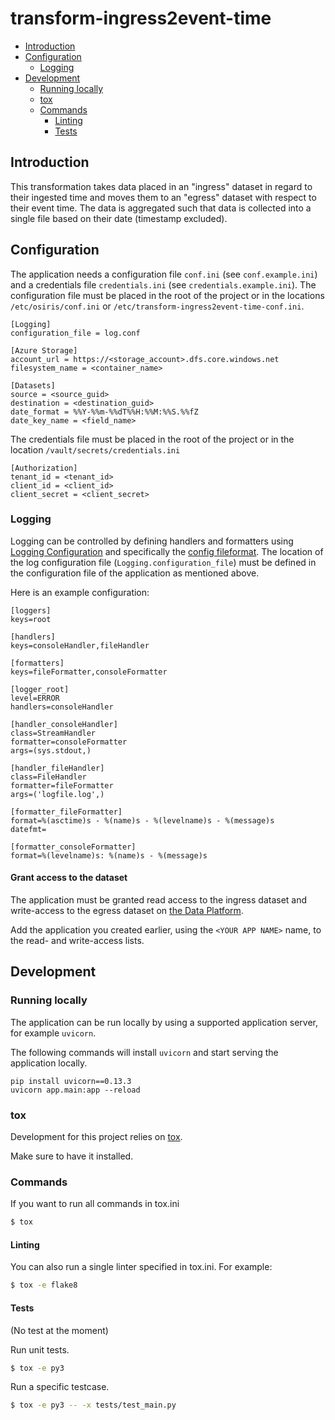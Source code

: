 # transform-ingress2event-time <!-- omit in toc -->
- [Introduction](#introduction)
- [Configuration](#configuration)
  - [Logging](#logging)
- [Development](#development)
  - [Running locally](#running-locally)
  - [tox](#tox)
  - [Commands](#commands)
    - [Linting](#linting)
    - [Tests](#tests)
  
## Introduction
This transformation takes data placed in an "ingress" dataset in regard to their ingested time and moves them to
an "egress" dataset with respect to their event time. The data is aggregated such that data is collected into a single
file based on their date (timestamp excluded).

## Configuration

The application needs a configuration file `conf.ini` (see `conf.example.ini`) and a credentials file `credentials.ini`
(see `credentials.example.ini`). The configuration file must 
be placed in the root of the project or in the locations `/etc/osiris/conf.ini` or 
`/etc/transform-ingress2event-time-conf.ini`. 

```
[Logging]
configuration_file = log.conf

[Azure Storage]
account_url = https://<storage_account>.dfs.core.windows.net
filesystem_name = <container_name>

[Datasets]
source = <source_guid>
destination = <destination_guid>
date_format = %%Y-%%m-%%dT%%H:%%M:%%S.%%fZ
date_key_name = <field_name>
```

The credentials file must be placed in the root of the project or in the
location `/vault/secrets/credentials.ini`

```
[Authorization]
tenant_id = <tenant_id>
client_id = <client_id>
client_secret = <client_secret>
```

### Logging
Logging can be controlled by defining handlers and formatters using [Logging Configuration](https://docs.python.org/3/library/logging.config.html) and specifically the [config fileformat](https://docs.python.org/3/library/logging.config.html#logging-config-fileformat). 
The location of the log configuration file (`Logging.configuration_file`) must be defined in the configuration file of the application as mentioned above.

Here is an example configuration:
```
[loggers]
keys=root

[handlers]
keys=consoleHandler,fileHandler

[formatters]
keys=fileFormatter,consoleFormatter

[logger_root]
level=ERROR
handlers=consoleHandler

[handler_consoleHandler]
class=StreamHandler
formatter=consoleFormatter
args=(sys.stdout,)

[handler_fileHandler]
class=FileHandler
formatter=fileFormatter
args=('logfile.log',)

[formatter_fileFormatter]
format=%(asctime)s - %(name)s - %(levelname)s - %(message)s
datefmt=

[formatter_consoleFormatter]
format=%(levelname)s: %(name)s - %(message)s
```

#### Grant access to the dataset
The application must be granted read access to the ingress dataset and write-access to the egress dataset on 
[the Data Platform](https://dataplatform.energinet.dk/).

Add the application you created earlier, using the `<YOUR APP NAME>` name, to the read- and write-access lists.


## Development

### Running locally
The application can be run locally by using a supported application server, for example `uvicorn`.

The following commands will install `uvicorn` and start serving the application locally.
```
pip install uvicorn==0.13.3
uvicorn app.main:app --reload
```

### tox

Development for this project relies on [tox](https://tox.readthedocs.io/).

Make sure to have it installed.

### Commands

If you want to run all commands in tox.ini

```sh
$ tox
```

#### Linting

You can also run a single linter specified in tox.ini. For example:

```sh
$ tox -e flake8
```


#### Tests

(No test at the moment)

Run unit tests.

```sh
$ tox -e py3
```

Run a specific testcase.

```sh
$ tox -e py3 -- -x tests/test_main.py
```
